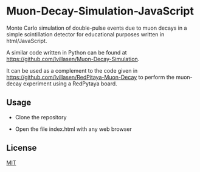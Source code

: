 # Muon-Decay-Simulation-JavaScript

Monte Carlo simulation of double-pulse events due to muon decays in a simple scintillation detector for educational purposes written in html/JavaScript.

A similar code written in Python can be found at https://github.com/lvillasen/Muon-Decay-Simulation.

It can be used as a complement to the code given in https://github.com/lvillasen/RedPitaya-Muon-Decay to perform the muon-decay experiment using a RedPytaya board.

## Usage

- Clone the repository

- Open the file index.html with any web browser


## License

[MIT](LICENSE)
